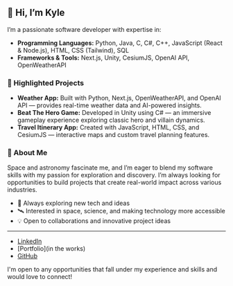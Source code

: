 ## 👋 Hi, I’m Kyle

I’m a passionate software developer with expertise in:

- **Programming Languages:** Python, Java, C, C#, C++, JavaScript (React & Node.js), HTML, CSS (Tailwind), SQL
- **Frameworks & Tools:** Next.js, Unity, CesiumJS, OpenAI API, OpenWeatherAPI

### 🌟 Highlighted Projects
- **Weather App:** Built with Python, Next.js, OpenWeatherAPI, and OpenAI API — provides real-time weather data and AI-powered insights.
- **Beat The Hero Game:** Developed in Unity using C# — an immersive gameplay experience exploring classic hero and villain dynamics.
- **Travel Itinerary App:** Created with JavaScript, HTML, CSS, and CesiumJS — interactive maps and custom travel planning features.

### 🌌 About Me
Space and astronomy fascinate me, and I’m eager to blend my software skills with my passion for exploration and discovery. I’m always looking for opportunities to build projects that create real-world impact across various industries.

- 🚀 Always exploring new tech and ideas
- 🛰️ Interested in space, science, and making technology more accessible
- 💡 Open to collaborations and innovative project ideas

---

- [LinkedIn]([https://www.linkedin.com/in/YOUR-LINKEDIN](https://www.linkedin.com/in/kyle-genarie-2ba31b328/))
- [Portfolio](in the works)
- [GitHub]([https://github.com/kyleGnre])

I'm open to any opportunities that fall under my experience and skills and would love to connect!
